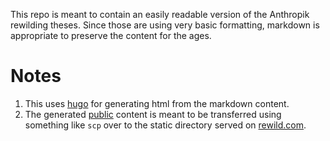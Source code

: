 This repo is meant to contain an easily readable version of the Anthropik rewilding theses. Since those are using very basic formatting, markdown is appropriate to preserve the content for the ages. 

Notes
=====

1. This uses [hugo](https://gohugo.io) for generating html from the markdown content.
2. The generated [public](/public) content is meant to be transferred using something like `scp` over to the static directory served on [rewild.com](http://rewild.com).
